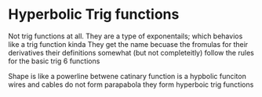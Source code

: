 # Hyperbolic Trig functions

Not trig functions at all. They are a type of exponentails; which behavios like a trig function kinda
They get the name becuase the fromulas for their derivatives  their definitions somewhat (but not completeitly)  follow the rules for the basic trig 6 functions 


Shape is like a powerline betwene 
catinary function is a hypbolic funciton
wires and cables do not form parapabola they form hyperboic trig functions
